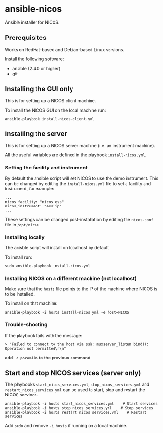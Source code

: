 # ansible-nicos
Ansible installer for NICOS.

## Prerequisites
Works on RedHat-based and Debian-based Linux versions.

Install the following software:
 - ansible (2.4.0 or higher)
 - git

## Installing the GUI only
This is for setting up a NICOS client machine.

To install the NICOS GUI on the local machine run:

```shell
ansible-playbook install-nicos-client.yml
```

## Installing the server
This is for setting up a NICOS server machine (i.e. an instrument machine).

All the useful variables are defined in the playbook `install-nicos.yml`.

### Setting the facility and instrument
By default the ansible script will set NICOS to use the demo instrument. This can be changed by editing the `install-nicos.yml` file to set a facility and instrument, for example:
```
...
nicos_facility: "nicos_ess"
nicos_instrument: "essiip"
...
```
These settings can be changed post-installation by editing the `nicos.conf` file in `/opt/nicos`.

### Installing locally
The anisble script will install on localhost by default.

To install run:

```shell
sudo ansible-playbook install-nicos.yml
```

### Installing NICOS on a different machine (not localhost)
Make sure that the ``hosts`` file points to the IP of the machine where NICOS is to be installed.

To install on that machine:
```shell
ansible-playbook -i hosts install-nicos.yml -e host=NICOS
```

### Trouble-shooting
If the playbook fails with the message:

```
> "Failed to connect to the host via ssh: muxserver_listen bind(): Operation not permitted\r\n"
```
add ``-c paramiko`` to the previous command.

## Start and stop NICOS services (server only)

The playbooks ``start_nicos_services.yml``, ``stop_nicos_services.yml`` and ``restart_nicos_services.yml`` can be used to start, stop and restart the NICOS services.

```shell
ansible-playbook -i hosts start_nicos_services.yml    # Start services
ansible-playbook -i hosts stop_nicos_services.yml    # Stop services
ansible-playbook -i hosts restart_nicos_services.yml    # Restart services
```
Add `sudo` and remove `-i hosts` if running on a local machine.
